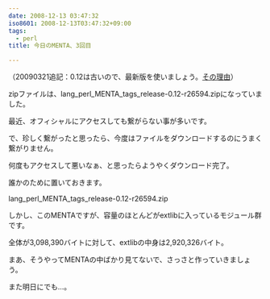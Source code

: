 ```yaml
---
date: 2008-12-13 03:47:32
iso8601: 2008-12-13T03:47:32+09:00
tags:
  - perl
title: 今日のMENTA、3回目

---
```


<p>（20090321追記：0.12は古いので、最新版を使いましょう。<a href="https://www.nqou.net/2009/03/21/042458">その理由</a>）</p>

<p>zipファイルは、lang_perl_MENTA_tags_release-0.12-r26594.zipになっていました。</p>

<p>最近、オフィシャルにアクセスしても繋がらない事が多いです。</p>

<p>で、珍しく繋がったと思ったら、今度はファイルをダウンロードするのにうまく繋がりません。</p>

<p>何度もアクセスして悪いなぁ、と思ったらようやくダウンロード完了。</p>

<p>誰かのために置いておきます。</p>

<p><span class="mt-enclosure mt-enclosure-file" style="display: inline;">lang_perl_MENTA_tags_release-0.12-r26594.zip</span></p>

<p>しかし、このMENTAですが、容量のほとんどがextlibに入っているモジュール群です。</p>

<p>全体が3,098,390バイトに対して、extlibの中身は2,920,326バイト。</p>

<p>まあ、そうやってMENTAの中ばかり見てないで、さっさと作っていきましょう。</p>

<p>また明日にでも&#133;。</p>
    	